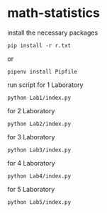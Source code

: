 # math-statistics

install the necessary packages
```
pip install -r r.txt
```
or
```
pipenv install Pipfile
```
run script
for 1 Laboratory
```
python Lab1/index.py
```
for 2 Laboratory
```
python Lab2/index.py
```
for 3 Laboratory
```
python Lab3/index.py
```
for 4 Laboratory
```
python Lab4/index.py
```

for 5 Laboratory
```
python Lab5/index.py
```
